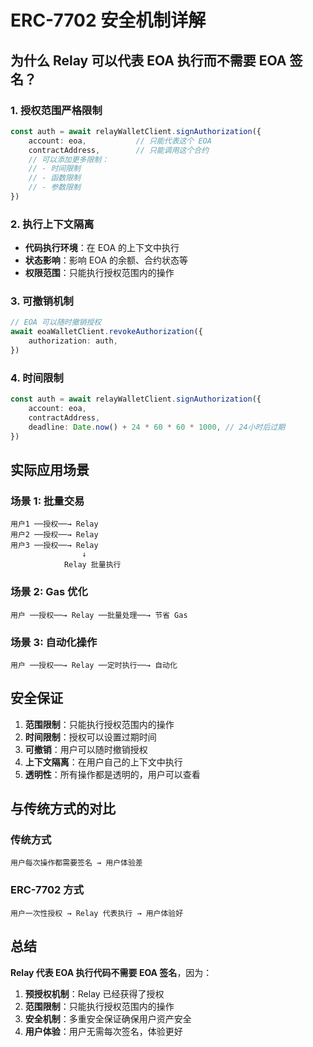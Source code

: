 # ERC-7702 安全机制详解

## 为什么 Relay 可以代表 EOA 执行而不需要 EOA 签名？

### 1. 授权范围严格限制

```typescript
const auth = await relayWalletClient.signAuthorization({
    account: eoa,           // 只能代表这个 EOA
    contractAddress,        // 只能调用这个合约
    // 可以添加更多限制：
    // - 时间限制
    // - 函数限制
    // - 参数限制
})
```

### 2. 执行上下文隔离

- **代码执行环境**：在 EOA 的上下文中执行
- **状态影响**：影响 EOA 的余额、合约状态等
- **权限范围**：只能执行授权范围内的操作

### 3. 可撤销机制

```typescript
// EOA 可以随时撤销授权
await eoaWalletClient.revokeAuthorization({
    authorization: auth,
})
```

### 4. 时间限制

```typescript
const auth = await relayWalletClient.signAuthorization({
    account: eoa,
    contractAddress,
    deadline: Date.now() + 24 * 60 * 60 * 1000, // 24小时后过期
})
```

## 实际应用场景

### 场景 1: 批量交易
```
用户1 ──授权──→ Relay
用户2 ──授权──→ Relay
用户3 ──授权──→ Relay
                ↓
            Relay 批量执行
```

### 场景 2: Gas 优化
```
用户 ──授权──→ Relay ──批量处理──→ 节省 Gas
```

### 场景 3: 自动化操作
```
用户 ──授权──→ Relay ──定时执行──→ 自动化
```

## 安全保证

1. **范围限制**：只能执行授权范围内的操作
2. **时间限制**：授权可以设置过期时间
3. **可撤销**：用户可以随时撤销授权
4. **上下文隔离**：在用户自己的上下文中执行
5. **透明性**：所有操作都是透明的，用户可以查看

## 与传统方式的对比

### 传统方式
```
用户每次操作都需要签名 → 用户体验差
```

### ERC-7702 方式
```
用户一次性授权 → Relay 代表执行 → 用户体验好
```

## 总结

**Relay 代表 EOA 执行代码不需要 EOA 签名**，因为：

1. **预授权机制**：Relay 已经获得了授权
2. **范围限制**：只能执行授权范围内的操作
3. **安全机制**：多重安全保证确保用户资产安全
4. **用户体验**：用户无需每次签名，体验更好

